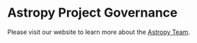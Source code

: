 # Astropy Project Governance

Please visit our website to learn more about the [Astropy Team](http://www.astropy.org/team.html).